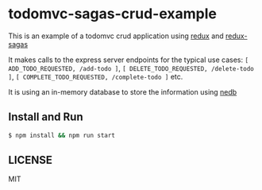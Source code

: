 # todomvc-sagas-crud-example

This is an example of a todomvc crud application using [redux](https://github.com/reactjs/redux) and [redux-sagas](https://github.com/yelouafi/redux-saga)

It makes calls to the express server endpoints for the typical use cases: ```[ ADD_TODO_REQUESTED, /add-todo ]```, ```[ DELETE_TODO_REQUESTED, /delete-todo ]```, ```[ COMPLETE_TODO_REQUESTED, /complete-todo ]``` etc.

It is using an in-memory database to store the information using [nedb](https://github.com/louischatriot/nedb)

## Install and Run

```bash
$ npm install && npm run start
```

## LICENSE

MIT